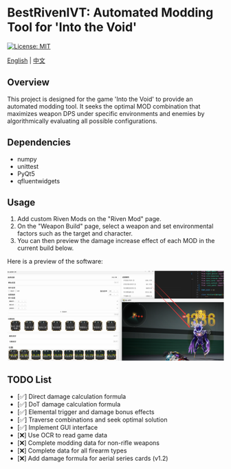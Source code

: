 # BestRivenIVT: Automated Modding Tool for 'Into the Void'

[![License: MIT](https://img.shields.io/badge/License-MIT-yellow.svg)](https://opensource.org/licenses/MIT)

[English](Readme_en.md) | [中文](Readme.md)

## Overview
This project is designed for the game 'Into the Void' to provide an automated modding tool. It seeks the optimal MOD combination that maximizes weapon DPS under specific environments and enemies by algorithmically evaluating all possible configurations.

## Dependencies
- numpy
- unittest
- PyQt5
- qfluentwidgets

## Usage

1. Add custom Riven Mods on the "Riven Mod" page.
2. On the "Weapon Build" page, select a weapon and set environmental factors such as the target and character.
3. You can then preview the damage increase effect of each MOD in the current build below.

Here is a preview of the software:

<p align="center"><img src="assets/伤害实测.png" /></p>

## TODO List
- [✅] Direct damage calculation formula
- [✅] DoT damage calculation formula
- [✅] Elemental trigger and damage bonus effects
- [✅] Traverse combinations and seek optimal solution
- [✅] Implement GUI interface
- [❌] Use OCR to read game data
- [❌] Complete modding data for non-rifle weapons
- [❌] Complete data for all firearm types
- [❌] Add damage formula for aerial series cards (v1.2)